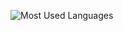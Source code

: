 ![Most Used Languages](https://github-readme-stats.vercel.app/api/top-langs/?username=RickTHU&theme=dark&layout=compact)
